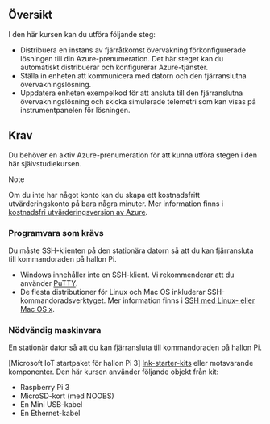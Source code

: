## <a name="overview"></a>Översikt

I den här kursen kan du utföra följande steg:

- Distribuera en instans av fjärråtkomst övervakning förkonfigurerade lösningen till din Azure-prenumeration. Det här steget kan du automatiskt distribuerar och konfigurerar Azure-tjänster.
- Ställa in enheten att kommunicera med datorn och den fjärranslutna övervakningslösning.
- Uppdatera enheten exempelkod för att ansluta till den fjärranslutna övervakningslösning och skicka simulerade telemetri som kan visas på instrumentpanelen för lösningen.

## <a name="prerequisites"></a>Krav

Du behöver en aktiv Azure-prenumeration för att kunna utföra stegen i den här självstudiekursen.

> [!NOTE]
> Om du inte har något konto kan du skapa ett kostnadsfritt utvärderingskonto på bara några minuter. Mer information finns i [kostnadsfri utvärderingsversion av Azure][lnk-free-trial].

### <a name="required-software"></a>Programvara som krävs

Du måste SSH-klienten på den stationära datorn så att du kan fjärransluta till kommandoraden på hallon Pi.

- Windows innehåller inte en SSH-klient. Vi rekommenderar att du använder [PuTTY](http://www.putty.org/).
- De flesta distributioner för Linux och Mac OS inkluderar SSH-kommandoradsverktyget. Mer information finns i [SSH med Linux- eller Mac OS x](https://www.raspberrypi.org/documentation/remote-access/ssh/unix.md).

### <a name="required-hardware"></a>Nödvändig maskinvara

En stationär dator så att du kan fjärransluta till kommandoraden på hallon Pi.

[Microsoft IoT startpaket för hallon Pi 3] [ lnk-starter-kits] eller motsvarande komponenter. Den här kursen använder följande objekt från kit:

- Raspberry Pi 3
- MicroSD-kort (med NOOBS)
- En Mini USB-kabel
- En Ethernet-kabel

[lnk-starter-kits]: https://azure.microsoft.com/develop/iot/starter-kits/
[lnk-free-trial]: http://azure.microsoft.com/pricing/free-trial/